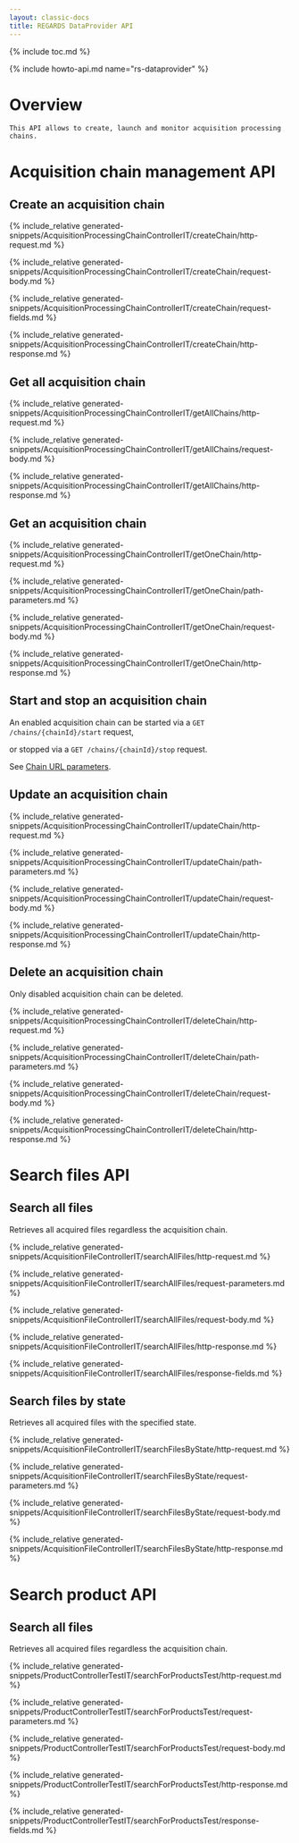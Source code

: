 ```yaml
---
layout: classic-docs
title: REGARDS DataProvider API
---
```


{% include toc.md %}

{% include howto-api.md name="rs-dataprovider" %}

# Overview

    This API allows to create, launch and monitor acquisition processing chains.

# Acquisition chain management API

## Create an acquisition chain

{% include_relative generated-snippets/AcquisitionProcessingChainControllerIT/createChain/http-request.md %}

{% include_relative generated-snippets/AcquisitionProcessingChainControllerIT/createChain/request-body.md %}

{% include_relative generated-snippets/AcquisitionProcessingChainControllerIT/createChain/request-fields.md %}

{% include_relative generated-snippets/AcquisitionProcessingChainControllerIT/createChain/http-response.md %}

## Get all acquisition chain

{% include_relative generated-snippets/AcquisitionProcessingChainControllerIT/getAllChains/http-request.md %}

{% include_relative generated-snippets/AcquisitionProcessingChainControllerIT/getAllChains/request-body.md %}

{% include_relative generated-snippets/AcquisitionProcessingChainControllerIT/getAllChains/http-response.md %}

## Get an acquisition chain

{% include_relative generated-snippets/AcquisitionProcessingChainControllerIT/getOneChain/http-request.md %}

{% include_relative generated-snippets/AcquisitionProcessingChainControllerIT/getOneChain/path-parameters.md %}

{% include_relative generated-snippets/AcquisitionProcessingChainControllerIT/getOneChain/request-body.md %}

{% include_relative generated-snippets/AcquisitionProcessingChainControllerIT/getOneChain/http-response.md %}

## Start and stop an acquisition chain

An enabled acquisition chain can be started via a `GET
/chains/{chainId}/start` request,  

or stopped via a `GET /chains/{chainId}/stop` request.

See [Chain URL parameters](#chain-path-parameters).

## Update an acquisition chain

{% include_relative generated-snippets/AcquisitionProcessingChainControllerIT/updateChain/http-request.md %}

{% include_relative generated-snippets/AcquisitionProcessingChainControllerIT/updateChain/path-parameters.md %}

{% include_relative generated-snippets/AcquisitionProcessingChainControllerIT/updateChain/request-body.md %}

{% include_relative generated-snippets/AcquisitionProcessingChainControllerIT/updateChain/http-response.md %}

## Delete an acquisition chain

Only disabled acquisition chain can be deleted.

{% include_relative generated-snippets/AcquisitionProcessingChainControllerIT/deleteChain/http-request.md %}

{% include_relative generated-snippets/AcquisitionProcessingChainControllerIT/deleteChain/path-parameters.md %}

{% include_relative generated-snippets/AcquisitionProcessingChainControllerIT/deleteChain/request-body.md %}

{% include_relative generated-snippets/AcquisitionProcessingChainControllerIT/deleteChain/http-response.md %}

# Search files API

## Search all files

Retrieves all acquired files regardless the acquisition chain.

{% include_relative generated-snippets/AcquisitionFileControllerIT/searchAllFiles/http-request.md %}

{% include_relative generated-snippets/AcquisitionFileControllerIT/searchAllFiles/request-parameters.md %}

{% include_relative generated-snippets/AcquisitionFileControllerIT/searchAllFiles/request-body.md %}

{% include_relative generated-snippets/AcquisitionFileControllerIT/searchAllFiles/http-response.md %}

{% include_relative generated-snippets/AcquisitionFileControllerIT/searchAllFiles/response-fields.md %}

## Search files by state

Retrieves all acquired files with the specified state.

{% include_relative generated-snippets/AcquisitionFileControllerIT/searchFilesByState/http-request.md %}

{% include_relative generated-snippets/AcquisitionFileControllerIT/searchFilesByState/request-parameters.md %}

{% include_relative generated-snippets/AcquisitionFileControllerIT/searchFilesByState/request-body.md %}

{% include_relative generated-snippets/AcquisitionFileControllerIT/searchFilesByState/http-response.md %}

# Search product API

## Search all files

Retrieves all acquired files regardless the acquisition chain.

{% include_relative generated-snippets/ProductControllerTestIT/searchForProductsTest/http-request.md %}

{% include_relative generated-snippets/ProductControllerTestIT/searchForProductsTest/request-parameters.md %}

{% include_relative generated-snippets/ProductControllerTestIT/searchForProductsTest/request-body.md %}

{% include_relative generated-snippets/ProductControllerTestIT/searchForProductsTest/http-response.md %}

{% include_relative generated-snippets/ProductControllerTestIT/searchForProductsTest/response-fields.md %}
